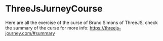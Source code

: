 # ThreeJsJurneyCourse
Here are all the exercise of the curse of Bruno Simons of ThreeJS, check the summary of the curse for more info: https://threejs-journey.com/#summary
